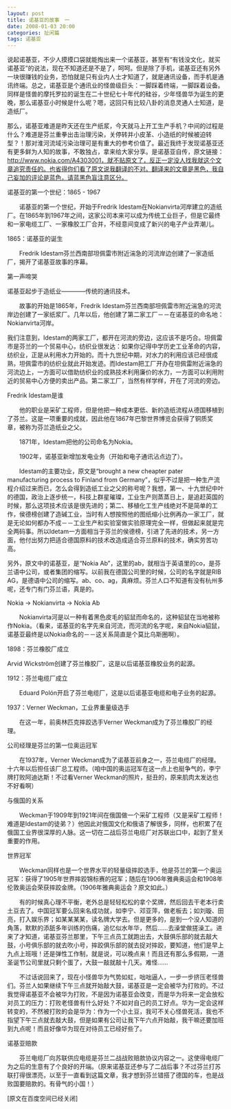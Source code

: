 ```yaml
---
layout: post
title: 诺基亚的故事　一
date: 2008-01-03 20:00
categories: 扯闲篇
tags: 诺基亚
---
```

 

说起诺基亚，不少人摸摸口袋就能掏出来一个诺基亚，甚至有“有钱没文化，就买诺基亚”的说法，现在不知道还是不是了，呵呵。但是除了手机，诺基亚还有另外一块很赚钱的业务，恐怕就是只有业内人士才知道了，就是通讯设备，而手机是通讯终端。总之，诺基亚是个通讯业的怪兽级巨头：一脚踩着终端，一脚踩着设备。同样是怪兽的摩托罗拉的诞生在二十世纪七十年代的硅谷，少年怪兽华为诞生的更晚，那么诺基亚小时候是什么呢？嗯，这回只有比较八卦的消息灵通人士知道，是造纸厂。

<!-- more -->



那么，诺基亚难道是昨天还在生产纸浆，今天就马上开工生产手机？中间的过程是什么？难道是芬兰重拳出击治理污染，关停转并小皮革、小造纸的时候被迫转型？！那对淮河流域污染治理可是有重大的参考价值了。最近我终于发现诺基亚还有更多鲜为人知的故事，不敢独占，拿来给大家分享。是诺基亚自传，原文链接：http://www.nokia.com/A4303001，就不贴原文了，反正一定没人找我就这个文章追究责任的。也省得你们看了原文说我翻译的不对。翻译来的文章是黑色，我自己妄加的评论是蓝色，请蓝黑色盲注意区分。

诺基亚的第一个世纪：1865 - 1967

　　诺基亚的第一个世纪，开始于Fredrik Idestam在Nokianvirta河岸建立的造纸厂。在1865年到1967年之间，这家公司本来可以成为传统工业巨子，但是它最终和一家电缆工厂、一家橡胶工厂合并，不经意间变成了新兴的电子产业弄潮儿。

1865：诺基亚的诞生

　　Fredrik Idestam芬兰西南部坦佩雷市附近湍急的河流岸边创建了一家造纸厂，揭开了诺基亚故事的序幕。

第一声啼哭

诺基亚起步于造纸业————传统的通讯技术。

　　故事的开始是1865年，Fredrik Idestam芬兰西南部坦佩雷市附近湍急的河流岸边创建了一家纸浆厂。几年以后，他创建了第二家工厂－－在诺基亚的命名地：Nokianvirta河岸。

我们注意到，Idestam的两家工厂，都开在河流的旁边，这应该不是巧合。坦佩雷市是芬兰的一个贸易中心，纺织业很发达：如果你记得中学历史工业革命的内容，纺织业，正是从利用水力开始的。而十九世纪中期，对水力的利用应该已经很成熟，坦佩雷市的纺织业就此开始发迹。而Idestam把工厂开办在坦佩雷附近湍急的河流边上，一方面可以借助纺织业的成熟技术利用廉价的水力，一方面可以利用附近的贸易中心方便的卖出产品。第二家工厂，当然有样学样，开在了河流的旁边。

 Fredrik Idestam是谁

　　他的职业是采矿工程师，但是他把一种成本更低、新的造纸流程从德国移植到了芬兰。这是一项重要的成就，因此他在1867年巴黎世界博览会获得了铜质奖章，被称为芬兰造纸业之父。

　　1871年，Idestam把他的公司命名为Nokia。

　　1902年，诺基亚新增加发电业务（开始和电子通讯沾点边了）。

　　Idestam的主要功业，原文是“brought a new cheapter pater manufacturing process to Finland from Germany”，似乎不过是把一种生产流程介绍过来而已，怎么会得到造纸工业之父的称号呢？我想，第一、十九世纪中叶的德国，政治上逐步统一，科技上群星璀璨，工业生产则蒸蒸日上，是追赶英国的时候，那么这项技术应该是很先进的；第二、移植化工生产线绝对不是简单的工作，侯德榜创建了造碱工业，当时有人想按照他的图纸缩小比例再办一家工厂，就是无论如何都办不成－－工业生产和实验室做实验原理完全一样，但做起来就是完全两码事。所以Idetam一方面相当于芬兰的侯德榜，引进了先进的技术，另一方面，他付出努力把适合德国原料的技术改造成适合芬兰原料的技术，确实劳苦功高。

另外，原文中的诺基亚，是“Nokia Ab”，这里的ab，就相当于英语里的co，是芬兰语中公司，或者集团的缩写。以前我在德国公司里的时候，公司的名字就是RIB AG，是德语中公司的缩写。ab、co、ag，真麻烦。芬兰人口不知道有没有杭州多呢，还专门有门芬兰语，真是的。

 Nokia -> Nokianvirta -> Nokia Ab

　　Nokianvirta河是以一种有着黑色皮毛的貂鼠而命名的，这种貂鼠在当地被称作Nokia。（看来，诺基亚的名字先来自河流，而河流的名字呢，来自Nokia貂鼠，诺基亚最终是以Nokia命名的－－这关系简直是个莫比乌斯圈啊）。

1898：芬兰橡胶厂成立

Arvid Wickström创建了芬兰橡胶厂，这是以后诺基亚橡胶业务的起源。

 1912：芬兰电缆厂成立

　　Eduard Polón开启了芬兰电缆厂，这是以后诺基亚电缆和电子业务的起源。

1937：Verner Weckman，工业界重量级选手

　　在这一年，前奥林匹克摔跤选手Verner Weckman成为了芬兰橡胶厂的经理。

公司经理是芬兰的第一位奥运冠军

　　在1937年，Verner Weckman成为了诺基亚前身之一，芬兰电缆厂的经理。十六年以后担任该厂总工程师。（咱中国的奥运冠军在这一点上也挺争气的，李宁牌打败阿迪达斯！不过看Verner Weckman的照片，挺丑的，原来肌肉太发达也不好看啊）

与俄国的关系

　　Weckman于1909年到1921年间在俄国做一个采矿工程师（又是采矿工程师！难道是Idestam的徒弟？）他因此对俄国文化和俄语了解很多，同样，也积累了在俄国工业界很深厚的人脉。这一切在二战后芬兰电缆厂对苏联出口中，起到了至关重要的作用。

 世界冠军

　　Weckman同样也是一个世界水平的轻量级摔跤选手，他是芬兰的第一个奥运冠军：获得了1905年世界摔跤锦标赛的冠军；随后在1906年雅典奥运会和1908年伦敦奥运会荣获摔跤金牌。（1906年雅典奥运会？原文如此。）

　　有的时候真心理不平衡，老外总是轻轻松松的拿个奖牌，然后回去干老本行卖土豆去了。中国冠军要么回来名成功就，如李宁、邓亚萍，做老板去；如刘璇、田亮，打入娱乐界；如某某某某，读名牌大学去。但是更多的，是到一个没人知道的角落，默默的添舐多年训练的伤痛，追忆似水年华，然后……去澡堂做搓澡工。进来了才知道，诺基亚芬兰那里，下午三点员工就跑出去，大鼓俱乐部的就去敲大鼓，小号俱乐部的就去吹小号，摔跤俱乐部的就去捉对摔跤，要知道，他们是早上九点上班哦！还是弹性工作制，就是说，可以晚点来！而且还有那么多假期，一道圣诞节公司里就只剩个蛋了，大鼓一敲就敲十几天。难怪……

　　不过话说回来了，现在小怪兽华为气势如虹，咄咄逼人，一步一步挤压老怪兽们。芬兰人如果继续下午三点就开始敲大鼓，诺基亚是一定会被华为打败的。不过我觉得诺基亚不会被华为打败，不是因为诺基亚会改变，而是华为将来一定会放松对员工的压力：打败老怪兽有什么好处？不如对自己的员工好点。华为一定会这样转变的，不然被打败的会是华为：作为一个小土豆，我可不关心怪兽死活，我也不指望下午三点就去敲大鼓，但是如果有公司让我下午六点开始敲，我干嘛还要加班到九点呢！而且好像华为现在对待员工已经好些了。

诺基亚赔款

　　芬兰电缆厂向苏联供应电缆是芬兰二战战败赔款协议内容之一。这使得电缆厂为之后的生意有了个良好的开端。（原来诺基亚还参与了二战后事？不过芬兰打苏联打得很漂亮，以至于一直看到这篇文章，我才想到芬兰错搭了德国的车，也是战败国要赔款的。有骨气的小国！）

 

[原文在百度空间已经关闭]


